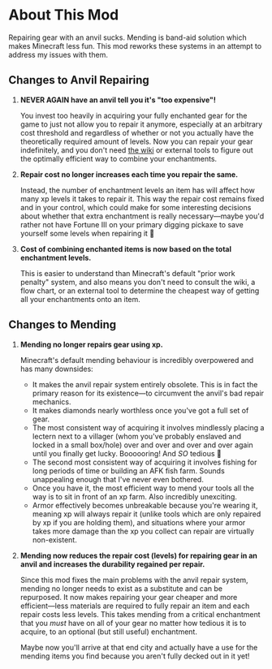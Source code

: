 # About This Mod

Repairing gear with an anvil sucks. Mending is band-aid solution which makes Minecraft less fun. This mod reworks these systems in an attempt to address my issues with them.

## Changes to Anvil Repairing

1. **NEVER AGAIN have an anvil tell you it's "too expensive"!**

   You invest too heavily in acquiring your fully enchanted gear for the game to just not allow you to repair it anymore, especially at an arbitrary cost threshold and regardless of whether or not you actually have the theoretically required amount of levels. Now you can repair your gear indefinitely, and you don't need [the wiki](https://minecraft.wiki/w/Anvil_mechanics#Planning_the_enchanting_order) or external tools to figure out the optimally efficient way to combine your enchantments.
   
2. **Repair cost no longer increases each time you repair the same.**

   Instead, the number of enchantment levels an item has will affect how many xp levels it takes to repair it. This way the repair cost remains fixed and in your control, which could make for some interesting decisions about whether that extra enchantment is really necessary—maybe you'd rather not have Fortune III on your primary digging pickaxe to save yourself some levels when repairing it 🤔

3. **Cost of combining enchanted items is now based on the total enchantment levels.**

   This is easier to understand than Minecraft's default "prior work penalty" system, and also means you don't need to consult the wiki, a flow chart, or an external tool to determine the cheapest way of getting all your enchantments onto an item.

## Changes to Mending

1. **Mending no longer repairs gear using xp.**

   Minecraft's default mending behaviour is incredibly overpowered and has many downsides:
    - It makes the anvil repair system entirely obsolete. This is in fact the primary reason for its existence—to circumvent the anvil's bad repair mechanics.
    - It makes diamonds nearly worthless once you've got a full set of gear.
    - The most consistent way of acquiring it involves mindlessly placing a lectern next to a villager (whom you've probably enslaved and locked in a small box/hole) over and over and over and over again until you finally get lucky. Boooooring! And *SO* tedious 🥱
    - The second most consistent way of acquiring it involves fishing for long periods of time or building an AFK fish farm. Sounds unappealing enough that I've never even bothered.
    - Once you have it, the most efficient way to mend your tools all the way is to sit in front of an xp farm. Also incredibly unexciting.
    - Armor effectively becomes unbreakable because you're wearing it, meaning xp will always repair it (unlike tools which are only repaired by xp if you are holding them), and situations where your armor takes more damage than the xp you collect can repair are virtually non-existent.
   
2. **Mending now reduces the repair cost (levels) for repairing gear in an anvil and increases the durability regained per repair.**

   Since this mod fixes the main problems with the anvil repair system, mending no longer needs to exist as a substitute and can be repurposed. It now makes repairing your gear cheaper and more efficient—less materials are required to fully repair an item and each repair costs less levels. This takes mending from a critical enchantment that you *must* have on all of your gear no matter how tedious it is to acquire, to an optional (but still useful) enchantment.

   Maybe now you'll arrive at that end city and actually have a use for the mending items you find because you aren't fully decked out in it yet!
